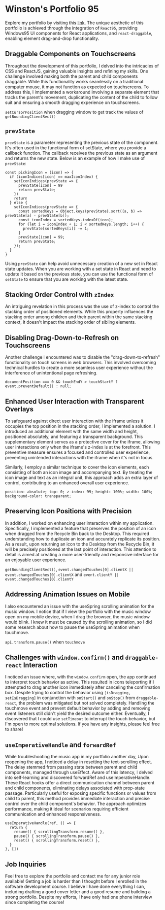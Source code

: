 # Winston's Portfolio 95
Explore my portfolio by visiting this [link](https://winstonsportfolio95.netlify.app/). The unique aesthetic of this portfolio is achieved through the integration of `React95`, providing Windows95 UI components for React applications, and `react-draggable`, enabling element drag-and-drop functionality.

## Draggable Components on Touchscreens
Throughout the development of this portfolio, I delved into the intricacies of CSS and ReactJS, gaining valuable insights and refining my skills. One challenge involved making both the parent and child components draggable. While this functionality works seamlessly on a traditional computer mouse, it may not function as expected on touchscreens. To address this, I implemented a workaround involving a separate element that tracks the parent's movement, duplicating the content of the child to follow suit and ensuring a smooth dragging experience on touchscreens.


`setCursorPosition` when dragging window to get track the values of `getBoundingClientRect()`


## `prevState`
`prevState` is a parameter representing the previous state of the component. It's often used in the functional form of setState, where you provide a callback function. The callback receives the previous state as an argument and returns the new state. Below is an example of how I make use of `prevState`:

```
const pickingIcon = (icon) => {
  if (iconIndices[icon] == maxIconIndex) {
    setIconIndices(prevState => {
      prevState[icon] = 99
      return prevState;
    })
    return
  } else {
    setIconIndices(prevState => {
      const sortedKeys = Object.keys(prevState).sort((a, b) => prevState[a] - prevState[b]);
      const iconIndex = sortedKeys.indexOf(icon);
      for (let i = iconIndex + 1; i < sortedKeys.length; i++) {
        prevState[sortedKeys[i]] -= 1;
      }
      prevState[icon] = 99;
      return prevState;
    });
  }
}
```
Using `prevState` can help avoid unnecessary creation of a new set in React state updates. When you are working with a set state in React and need to update it based on the previous state, you can use the functional form of `setState` to ensure that you are working with the latest state.


## Stacking Order Control with `zIndex`
An intriguing revelation in this process was the use of z-index to control the stacking order of positioned elements. While this property influences the stacking order among children and their parent within the same stacking context, it doesn't impact the stacking order of sibling elements.

## Disabling Drag-Down-to-Refresh on Touchscreens
Another challenge I encountered was to disable the "drag-down-to-refresh" functionality on touch screens in web browsers. This involved overcoming technical hurdles to create a more seamless user experience without the interference of unintentional page refreshing.


`documentPosition === 0 && touchEndY > touchStartY ? event.preventDefault() : null;`

## Enhanced User Interaction with Transparent Overlays
To safeguard against direct user interaction with the iframe unless it occupies the top position in the stacking order, I implemented a solution. I introduced an additional element with the same width and height, positioned absolutely, and featuring a transparent background. This supplementary element serves as a protective cover for the iframe, allowing user interactions only when the iframe's z-index is at the forefront. This preventive measure ensures a focused and controlled user experience, preventing unintended interactions with the iframe when it's not in focus.

Similarly, I employ a similar technique to cover the icon elements, each consisting of both an icon image and accompanying text. By treating the icon image and text as an integral unit, this approach adds an extra layer of control, contributing to an enhanced overall user experience.


`position: absolute; top: 0; z-index: 99; height: 100%; width: 100%; background-color: transparent;`

## Preserving Icon Positions with Precision
In addition, I worked on enhancing user interaction within my application. Specifically, I implemented a feature that preserves the position of an icon when dragged from the Recycle Bin back to the Desktop. This required understanding how to duplicate an icon and accurately replicate its position. As a result, upon returning an icon to the Desktop from the Recycle Bin, it will be precisely positioned at the last point of interaction. This attention to detail is aimed at creating a more user-friendly and responsive interface for an enjoyable user experience.


`getBoundingClientRect()`, `event.changedTouches[0].clientX || event.changedTouches[0].clientX` and `event.clientY || event.changedTouches[0].clientY`

## Addressing Animation Issues on Mobile
I also encountered an issue with the useSpring scrolling animation for the music window. I notice that if I view the portfolio with the music window open on my mobile device, when I drag the browser, the music window would blink. I knew it must be caused by the scrolling animation, so I did some research about how to pause the useSpring animation when touchmove.


`api.transform.pause()` when `touchmove`

## Challenges with `window.confirm()` and `draggable-react` Interaction
I noticed an issue where, with the `window.confirm` open, the app continued to interpret touch behavior as active. This resulted in icons teleporting if I attempted to drag another icon immediately after canceling the confirmation box. Despite trying to control the behavior using `[isDragging, setIsDragging]` in conjunction with `onStart()` and `onStop()` from `draggable-react`, the problem was mitigated but not solved completely. Handling the touchmove event and prevent default behavior by adding and removing event listeners still didn't yield the desired outcome either. Eventually, I discovered that I could use `setTimeout` to interrupt the touch behavior, but I'm open to more optimal solutions. If you have any insights, please feel free to share!

## `useImperativeHandle` and `forwardRef`
While troubleshooting the music app in my portfolio another day, Upon reopening the app, I noticed a delay in resetting the text-scrolling effect. The delay stemmed from passing state between parent and child components, managed through useEffect. Aware of this latency, I delved into self-learning and discovered forwardRef and useImperativeHandle. These React hooks offer a direct communication channel between parent and child components, eliminating delays associated with prop-state passage. Particularly useful for exposing specific functions or values from child to parent, this method provides immediate interaction and precise control over the child component's behavior. The approach optimizes performance, making it ideal for scenarios requiring efficient communication and enhanced responsiveness.

```
useImperativeHandle(ref, () => {
  return {
    resume() { scrollingTransform.resume() },
    pause() { scrollingTransform.pause() },
    reset() { scrollingTransform.reset() },
  }
}, [])
```

## Job Inquiries
Feel free to explore the portfolio and contact me for any junior role available! Getting a job is harder than I thought before I enrolled in the software development course. I believe I have done everything I can, including drafting a good cover letter and a good resume and building a strong portfolio. Despite my efforts, I have only had one phone interview since completing the course!
